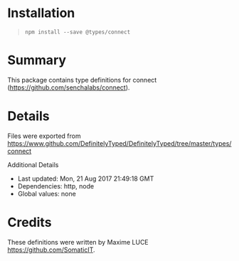 # Installation
> `npm install --save @types/connect`

# Summary
This package contains type definitions for connect (https://github.com/senchalabs/connect).

# Details
Files were exported from https://www.github.com/DefinitelyTyped/DefinitelyTyped/tree/master/types/connect

Additional Details
 * Last updated: Mon, 21 Aug 2017 21:49:18 GMT
 * Dependencies: http, node
 * Global values: none

# Credits
These definitions were written by Maxime LUCE <https://github.com/SomaticIT>.
